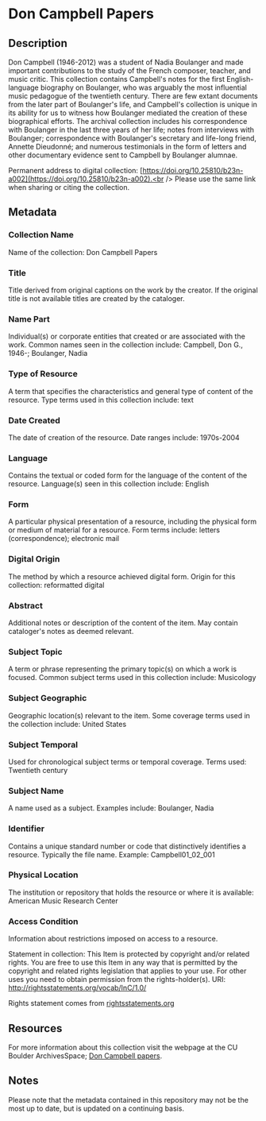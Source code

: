 # Don Campbell Papers
## Description
Don Campbell (1946-2012) was a student of Nadia Boulanger and made important contributions to the study of the French composer, teacher, and music critic. This collection contains Campbell's notes for the first English-language biography on Boulanger, who was arguably the most influential music pedagogue of the twentieth century. There are few extant documents from the later part of Boulanger's life, and Campbell's collection is unique in its ability for us to witness how Boulanger mediated the creation of these biographical efforts. The archival collection includes his correspondence with Boulanger in the last three years of her life; notes from interviews with Boulanger; correspondence with Boulanger's secretary and life-long friend, Annette Dieudonné; and numerous testimonials in the form of letters and other documentary evidence sent to Campbell by Boulanger alumnae.

Permanent address to digital collection: [https://doi.org/10.25810/b23n-a002](https://doi.org/10.25810/b23n-a002).<br /> 
Please use the same link when sharing or citing the collection.
## Metadata
### Collection Name
Name of the collection: Don Campbell Papers

### Title
Title derived from original captions on the work by the creator. If the original title is not available titles are created by the cataloger.
### Name Part	
Individual(s) or corporate entities that created or are associated with the work. Common names seen in the collection include: Campbell, Don G., 1946-; Boulanger, Nadia  
### Type of Resource
A term that specifies the characteristics and general type of content of the resource. Type terms used in this collection include: text
### Date Created
The date of creation of the resource. Date ranges include: 1970s-2004
### Language
Contains the textual or coded form for the language of the content of the resource. Language(s) seen in this collection include: English
### Form
A particular physical presentation of a resource, including the physical form or medium of material for a resource. Form terms include: letters (correspondence); electronic mail
### Digital Origin
The method by which a resource achieved digital form. Origin for this collection: reformatted digital
### Abstract
Additional notes or description of the content of the item. May contain cataloger's notes as deemed relevant.
### Subject Topic
A term or phrase representing the primary topic(s) on which a work is focused. Common subject terms used in this collection include: Musicology
### Subject Geographic
Geographic location(s) relevant to the item. Some coverage terms used in the collection include: United States 

### Subject Temporal
Used for chronological subject terms or temporal coverage. Terms used: Twentieth century 
### Subject Name
A name used as a subject. Examples include: Boulanger, Nadia 
### Identifier
Contains a unique standard number or code that distinctively identifies a resource. Typically the file name. Example: Campbell01_02_001
### Physical Location
The institution or repository that holds the resource or where it is available: American Music Research Center
### Access Condition
Information about restrictions imposed on access to a resource.

Statement in collection: This Item is protected by copyright and/or related rights. You are free to use this Item in any way that is permitted by the copyright and related rights legislation that applies to your use. For other uses you need to obtain permission from the rights-holder(s). URI: http://rightsstatements.org/vocab/InC/1.0/

Rights statement comes from [rightsstatements.org](https://rightsstatements.org/page/1.0/?language=en)

## Resources
For more information about this collection visit the webpage at the CU Boulder ArchivesSpace; [Don Campbell papers](https://archives.colorado.edu/repositories/3/resources/1804).
## Notes
Please note that the metadata contained in this repository may not be the most up to date, but is updated on a continuing basis.
